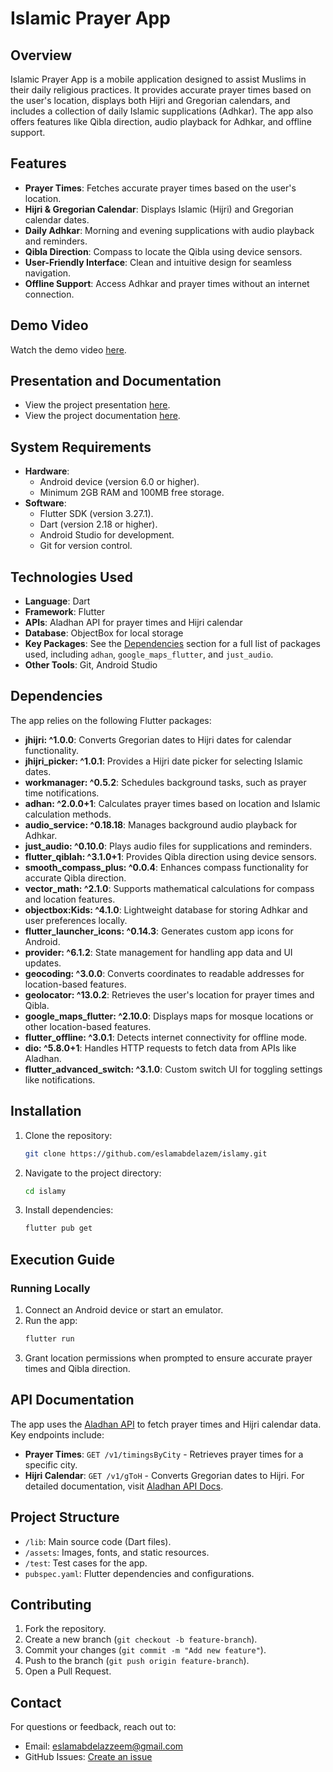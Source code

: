 # Islamic Prayer App

## Overview
Islamic Prayer App is a mobile application designed to assist Muslims in their daily religious practices. It provides accurate prayer times based on the user's location, displays both Hijri and Gregorian calendars, and includes a collection of daily Islamic supplications (Adhkar). The app also offers features like Qibla direction, audio playback for Adhkar, and offline support.

## Features
- **Prayer Times**: Fetches accurate prayer times based on the user's location.
- **Hijri & Gregorian Calendar**: Displays Islamic (Hijri) and Gregorian calendar dates.
- **Daily Adhkar**: Morning and evening supplications with audio playback and reminders.
- **Qibla Direction**: Compass to locate the Qibla using device sensors.
- **User-Friendly Interface**: Clean and intuitive design for seamless navigation.
- **Offline Support**: Access Adhkar and prayer times without an internet connection.

## Demo Video
Watch the demo video [here](https://drive.google.com/file/d/12aw6j0B8-cGRLTYF7th02EYZW5id99E7/preview).

## Presentation and Documentation
- View the project presentation [here](https://github.com/eslamabdelazem/islamy/raw/master/docs/presentation.pdf).
- View the project documentation [here](https://github.com/eslamabdelazem/islamy/raw/master/docs/documentation.pdf).

## System Requirements
- **Hardware**:
  - Android device (version 6.0 or higher).
  - Minimum 2GB RAM and 100MB free storage.
- **Software**:
  - Flutter SDK (version 3.27.1).
  - Dart (version 2.18 or higher).
  - Android Studio for development.
  - Git for version control.

## Technologies Used
- **Language**: Dart
- **Framework**: Flutter
- **APIs**: Aladhan API for prayer times and Hijri calendar
- **Database**: ObjectBox for local storage
- **Key Packages**: See the [Dependencies](#dependencies) section for a full list of packages used, including `adhan`, `google_maps_flutter`, and `just_audio`.
- **Other Tools**: Git, Android Studio

## Dependencies
The app relies on the following Flutter packages:
- **jhijri: ^1.0.0**: Converts Gregorian dates to Hijri dates for calendar functionality.
- **jhijri_picker: ^1.0.1**: Provides a Hijri date picker for selecting Islamic dates.
- **workmanager: ^0.5.2**: Schedules background tasks, such as prayer time notifications.
- **adhan: ^2.0.0+1**: Calculates prayer times based on location and Islamic calculation methods.
- **audio_service: ^0.18.18**: Manages background audio playback for Adhkar.
- **just_audio: ^0.10.0**: Plays audio files for supplications and reminders.
- **flutter_qiblah: ^3.1.0+1**: Provides Qibla direction using device sensors.
- **smooth_compass_plus: ^0.0.4**: Enhances compass functionality for accurate Qibla direction.
- **vector_math: ^2.1.0**: Supports mathematical calculations for compass and location features.
- **objectbox:Kids: ^4.1.0**: Lightweight database for storing Adhkar and user preferences locally.
- **flutter_launcher_icons: ^0.14.3**: Generates custom app icons for Android.
- **provider: ^6.1.2**: State management for handling app data and UI updates.
- **geocoding: ^3.0.0**: Converts coordinates to readable addresses for location-based features.
- **geolocator: ^13.0.2**: Retrieves the user's location for prayer times and Qibla.
- **google_maps_flutter: ^2.10.0**: Displays maps for mosque locations or other location-based features.
- **flutter_offline: ^3.0.1**: Detects internet connectivity for offline mode.
- **dio: ^5.8.0+1**: Handles HTTP requests to fetch data from APIs like Aladhan.
- **flutter_advanced_switch: ^3.1.0**: Custom switch UI for toggling settings like notifications.

## Installation
1. Clone the repository:
   ```bash
   git clone https://github.com/eslamabdelazem/islamy.git
   ```
2. Navigate to the project directory:
   ```bash
   cd islamy
   ```
3. Install dependencies:
   ```bash
   flutter pub get
   ```

## Execution Guide
### Running Locally
1. Connect an Android device or start an emulator.
2. Run the app:
   ```bash
   flutter run
   ```
3. Grant location permissions when prompted to ensure accurate prayer times and Qibla direction.

## API Documentation
The app uses the [Aladhan API](http://api.aladhan.com/) to fetch prayer times and Hijri calendar data. Key endpoints include:
- **Prayer Times**: `GET /v1/timingsByCity` - Retrieves prayer times for a specific city.
- **Hijri Calendar**: `GET /v1/gToH` - Converts Gregorian dates to Hijri.
For detailed documentation, visit [Aladhan API Docs](http://api.aladhan.com/).


## Project Structure
- `/lib`: Main source code (Dart files).
- `/assets`: Images, fonts, and static resources.
- `/test`: Test cases for the app.
- `pubspec.yaml`: Flutter dependencies and configurations.

## Contributing
1. Fork the repository.
2. Create a new branch (`git checkout -b feature-branch`).
3. Commit your changes (`git commit -m "Add new feature"`).
4. Push to the branch (`git push origin feature-branch`).
5. Open a Pull Request.

## Contact
For questions or feedback, reach out to:
- Email: eslamabdelazzeem@gmail.com
- GitHub Issues: [Create an issue](https://github.com/eslamabdelazem/islamy/issues)
